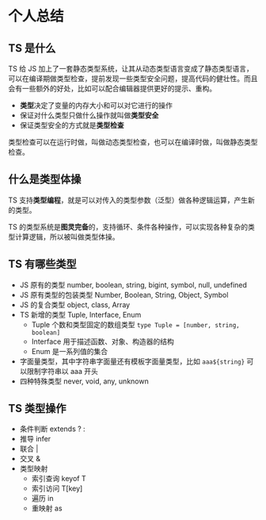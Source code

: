# 个人总结

## TS 是什么

TS 给 JS 加上了一套静态类型系统，让其从动态类型语言变成了静态类型语言，可以在编译期做类型检查，提前发现一些类型安全问题，提高代码的健壮性。而且会有一些额外的好处，比如可以配合编辑器提供更好的提示、重构。

- **类型**决定了变量的内存大小和可以对它进行的操作
- 保证对什么类型只做什么操作就叫做**类型安全**
- 保证类型安全的方式就是**类型检查**

类型检查可以在运行时做，叫做动态类型检查，也可以在编译时做，叫做静态类型检查。


## 什么是类型体操

TS 支持**类型编程**，就是可以对传入的类型参数（泛型）做各种逻辑运算，产生新的类型。 

TS 的类型系统是**图灵完备**的，支持循环、条件各种操作，可以实现各种复杂的类型计算逻辑，所以被叫做类型体操。

## TS 有哪些类型

- JS 原有的类型 number, boolean, string, bigint, symbol, null, undefined
- JS 原有类型的包装类型 Number, Boolean, String, Object, Symbol
- JS 的复合类型 object, class, Array
- TS 新增的类型 Tuple, Interface, Enum
  - Tuple 个数和类型固定的数组类型 `type Tuple = [number, string, boolean]`
  - Interface 用于描述函数、对象、构造器的结构
  - Enum 是一系列值的集合
- 字面量类型，其中字符串字面量还有模板字面量类型，比如 `aaa${string}` 可以限制字符串以 aaa 开头
- 四种特殊类型 never, void, any, unknown

## TS 类型操作

- 条件判断 extends ? :
- 推导 infer
- 联合 |
- 交叉 &
- 类型映射 
  - 索引查询 keyof T
  - 索引访问 T[key]
  - 遍历 in
  - 重映射 as
